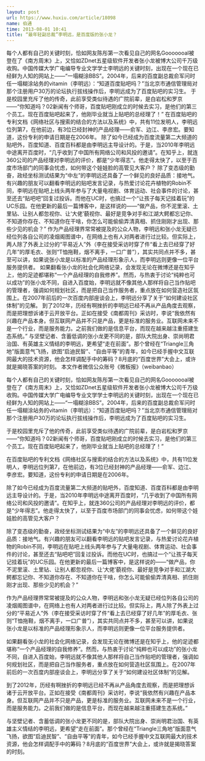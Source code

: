 ```yaml
---
layout: post
url: https://www.huxiu.com/article/18098
name: 伯通
time: 2013-08-01 10:41
title: “最年轻副总裁”李明远，是百度版的张小龙？
---
```

每个人都有自己的关键时刻，恰如网友陈彤第一次看见自己的网名Gooooooal被登在了《南方周末》上，又恰如ZDnet五星级软件开发者张小龙被博大公司千万级收购。中国传媒大学广电编导专业文学学士李明远的关键时刻，出现在一个现在已经鲜为人知的网站上——“一塌糊涂BBS”。2004年，后来的百度副总裁俞军问时任一塌糊涂站务的vitamin（李明远）：“知道百度贴吧吗？”当北京市通信管理局对那个注册用户30万的论坛执行拔线操作后，李明远成为了百度贴吧的实习生。 于是校园里充斥了他的传奇，此前享受类似待遇的广院前辈，是白岩松和罗京——“你知道吗？02新闻有个师哥，百度贴吧刚成立的时候去实习，是他们的第三个员工。现在百度贴吧起来了，他刚毕业就当上贴吧的总经理了！” 在百度贴吧的专利文档《网络社区与搜索的结合的方法以及系统》中，共有11位发明人，李明远位列第7，在他前边，有3位已经封神的产品经理——俞军、边江、李彦宏。要知道，这份专利的申请日期是在2006年。 除了如今已经成为百度流量第二大频道的贴吧外，百度知道、百度百科都是由李明远主导设计的。于是，当2010年李明远中途离开百度时，“几乎收到了中国所有网络公司和风投的邀请”。在知乎上，就连360公司的产品经理对李明远的评价，都是“少年得志”。他走得太快了，以至于百度市场部门的同事会忧虑，如何带这个娃娃脸的高管见大客户？ 除了变态级的勤奋，政经坐标测试结果为“中左”的李明远还具备了一个鲜见的良好品质：接地气。有兴趣的朋友可以翻看李明远的贴吧发言记录，与热爱讨论花卉植物的Robin不同，李明远在贴吧上线头两年参与了大量电视剧、体育运动、社会事件的讨论，甚至还去“贴吧吧”回复过投诉。而他在UC时，也搞过一个“让孩子每天记挂着玩”的UC乐园。在他更新的最后一篇博客中，是这样说的——“做产品，你不泥里滚、土里钻、让别人都忽视你、让‘大佬’藐视你、最好是竞争对手和江湖大鳄都忘记你、不知道你存在、不知道你在干啥，你怎么可能偷偷弄清真相、抓住刚刚才出现、那些少见的机会？” 作为产品经理界常常被提及的公众人物，李明远和张小龙无疑已经位列各自公司的凌烟阁图谱中，在网络上也有人对两者进行过比较。但实际上，两人除了外表上过分的“平易近人”外（李在接受采访时穿了件“看上去已经穿了好几年”的厚毛衣、张则“T恤拖鞋，烟不离手，一口广普”），其实共同点并不多，甚至可以讲，如果说张小龙是以标准的产品经理形象示人，而李明远则更像一位平台服务提供者。 如果翻看张小龙的社会化网络记录，会发现无论在微博还是在知乎上，他的足迹都堪称“一个产品经理的自我修养”。然而，与热衷于讨论“纯粹也可以成功”的张小龙不同，自进入百度始，李明远就不像其他人那样将自己当作贴吧的管理者，强调如何规划社区，而是把自己当作服务者，重点放在如何营造社区氛围上。在2007年前后的一次百度内部座谈会上，李明远分享了关于“如何建设社区体制”的见解。 到了2012年，历经有啊挫折的李明远已经不再从产品角度去观察，而是把理想诉诸于云开放平台。正如在接受《南都周刊》采访时，李说“我依然有兴趣在产品本身。但互联网产品并不只是产品，更是标准的服务业。互联网未来不是一个行业，而是服务能力。之前我们做的是信息平台，而现在越来越注重搭建生态系统。” 与坚壁记者、含蓄低调的张小龙更不同的是，部队大院出身、崇尚明君治国、有英雄主义情结的李明远，更希望“走在前面”。那个曾经在“Triangle三角地”版面意气飞扬，欲图“启迪民智”、“自由平等”的青年，如今已经手握中文互联网最大的技术资源，他会怎样调配手中的筹码？8月底的“百度世界”大会上，或许就是揭晓答案的时刻。 本文作者微信公众账号《微板报》（weibanbao）

每个人都有自己的关键时刻，恰如网友陈彤第一次看见自己的网名Gooooooal被登在了《南方周末》上，又恰如ZDnet五星级软件开发者张小龙被博大公司千万级收购。中国传媒大学广电编导专业文学学士李明远的关键时刻，出现在一个现在已经鲜为人知的网站上——“一塌糊涂BBS”。2004年，后来的百度副总裁俞军问时任一塌糊涂站务的vitamin（李明远）：“知道百度贴吧吗？”当北京市通信管理局对那个注册用户30万的论坛执行拔线操作后，李明远成为了百度贴吧的实习生。

于是校园里充斥了他的传奇，此前享受类似待遇的广院前辈，是白岩松和罗京——“你知道吗？02新闻有个师哥，百度贴吧刚成立的时候去实习，是他们的第三个员工。现在百度贴吧起来了，他刚毕业就当上贴吧的总经理了！”

在百度贴吧的专利文档《网络社区与搜索的结合的方法以及系统》中，共有11位发明人，李明远位列第7，在他前边，有3位已经封神的产品经理——俞军、边江、李彦宏。要知道，这份专利的申请日期是在2006年。

除了如今已经成为百度流量第二大频道的贴吧外，百度知道、百度百科都是由李明远主导设计的。于是，当2010年李明远中途离开百度时，“几乎收到了中国所有网络公司和风投的邀请”。在知乎上，就连360公司的产品经理对李明远的评价，都是“少年得志”。他走得太快了，以至于百度市场部门的同事会忧虑，如何带这个娃娃脸的高管见大客户？

除了变态级的勤奋，政经坐标测试结果为“中左”的李明远还具备了一个鲜见的良好品质：接地气。有兴趣的朋友可以翻看李明远的贴吧发言记录，与热爱讨论花卉植物的Robin不同，李明远在贴吧上线头两年参与了大量电视剧、体育运动、社会事件的讨论，甚至还去“贴吧吧”回复过投诉。而他在UC时，也搞过一个“让孩子每天记挂着玩”的UC乐园。在他更新的最后一篇博客中，是这样说的——“做产品，你不泥里滚、土里钻、让别人都忽视你、让‘大佬’藐视你、最好是竞争对手和江湖大鳄都忘记你、不知道你存在、不知道你在干啥，你怎么可能偷偷弄清真相、抓住刚刚才出现、那些少见的机会？”

作为产品经理界常常被提及的公众人物，李明远和张小龙无疑已经位列各自公司的凌烟阁图谱中，在网络上也有人对两者进行过比较。但实际上，两人除了外表上过分的“平易近人”外（李在接受采访时穿了件“看上去已经穿了好几年”的厚毛衣、张则“T恤拖鞋，烟不离手，一口广普”），其实共同点并不多，甚至可以讲，如果说张小龙是以标准的产品经理形象示人，而李明远则更像一位平台服务提供者。

如果翻看张小龙的社会化网络记录，会发现无论在微博还是在知乎上，他的足迹都堪称“一个产品经理的自我修养”。然而，与热衷于讨论“纯粹也可以成功”的张小龙不同，自进入百度始，李明远就不像其他人那样将自己当作贴吧的管理者，强调如何规划社区，而是把自己当作服务者，重点放在如何营造社区氛围上。在2007年前后的一次百度内部座谈会上，李明远分享了关于“如何建设社区体制”的见解。

到了2012年，历经有啊挫折的李明远已经不再从产品角度去观察，而是把理想诉诸于云开放平台。正如在接受《南都周刊》采访时，李说“我依然有兴趣在产品本身。但互联网产品并不只是产品，更是标准的服务业。互联网未来不是一个行业，而是服务能力。之前我们做的是信息平台，而现在越来越注重搭建生态系统。”

与坚壁记者、含蓄低调的张小龙更不同的是，部队大院出身、崇尚明君治国、有英雄主义情结的李明远，更希望“走在前面”。那个曾经在“Triangle三角地”版面意气飞扬，欲图“启迪民智”、“自由平等”的青年，如今已经手握中文互联网最大的技术资源，他会怎样调配手中的筹码？8月底的“百度世界”大会上，或许就是揭晓答案的时刻。

